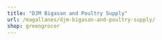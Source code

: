 ```yaml
---
title: "DJM Bigasan and Poultry Supply"
url: /magallanes/djm-bigasan-and-poultry-supply/
shop: greengrocer
---
```

